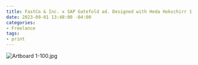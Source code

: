 ```yaml
---
title: FastCo & Inc. x SAP Gatefold ad. Designed with Heda Hokschirr 1
date: 2023-09-01 13:48:00 -04:00
categories:
- Freelance
tags:
- print
---
```


![Artboard 1-100.jpg](/uploads/Artboard%201-100.jpg)